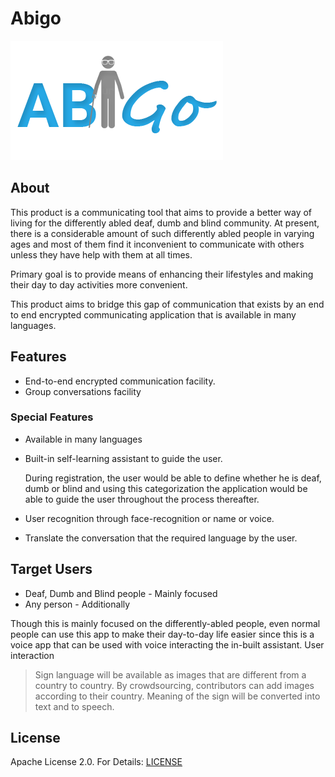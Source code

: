 # Abigo

![logo Image](mobile_app/images/abigo_logo.png)

## About

This product is a communicating tool that aims to provide a better way of living for the differently abled deaf, dumb and blind community. At present, there is a considerable amount of such differently abled people in varying ages and most of them find it inconvenient to communicate with others unless they have help with them at all times.

Primary goal is to provide means of enhancing their lifestyles and making their day to day activities more convenient.

This product aims to bridge this gap of communication that exists by an end to end encrypted communicating application that is available in many languages. 

## Features

* End-to-end encrypted communication facility.
* Group conversations facility

### Special Features

* Available in many languages
* Built-in self-learning assistant to guide the user.

  During registration, the user would be able to define whether he is deaf, dumb or blind and using this categorization the application would be able to guide the user throughout the process thereafter.

* User recognition through face-recognition or name or voice.
* Translate the conversation that the required language by the user.

## Target Users

* Deaf, Dumb and Blind people - Mainly focused
* Any person - Additionally

Though this is mainly focused on the differently-abled people, even normal people can use this app to make their day-to-day life easier since this is a voice app that can be used with voice interacting the in-built assistant.
User interaction

> Sign language will be available as images that are different from a country to country. By crowdsourcing, contributors can add images according to their country. Meaning of the sign will be converted into text and to speech.

<!-- ## Created By -->
<!--  -->
<!-- Prabhani Nanayakkara -->
<!--  -->
  <!-- GitHub - [PrabhaniN](https://paperhive.org/) -->
<!--  -->
  <!-- Twitter - [@PrabhaniNanaya1](https://twitter.com/PrabhaniNanaya1) -->
<!--  -->
## License

Apache License 2.0. For Details: [LICENSE](https://github.com/PrabhaniN/ABiGo/blob/master/LICENSE)